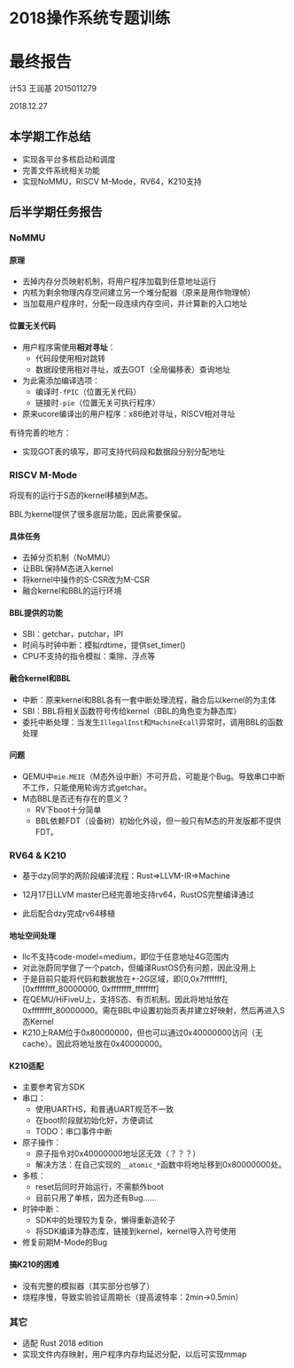 # 2018操作系统专题训练

# 最终报告

计53 王润基 2015011279

2018.12.27

## 本学期工作总结

* 实现各平台多核启动和调度
* 完善文件系统相关功能
* 实现NoMMU，RISCV M-Mode，RV64，K210支持

## 后半学期任务报告

### NoMMU

#### 原理

* 去掉内存分页映射机制，将用户程序加载到任意地址运行
* 内核为剩余物理内存空间建立另一个堆分配器（原来是用作物理帧）
* 当加载用户程序时，分配一段连续内存空间，并计算新的入口地址

#### 位置无关代码

- 用户程序需使用**相对寻址**：
  - 代码段使用相对跳转
  - 数据段使用相对寻址，或去GOT（全局偏移表）查询地址
- 为此需添加编译选项：
  - 编译时`-fPIC`（位置无关代码）
  - 链接时`-pie`（位置无关可执行程序）
- 原来ucore编译出的用户程序：x86绝对寻址，RISCV相对寻址

有待完善的地方：

* 实现GOT表的填写，即可支持代码段和数据段分别分配地址

### RISCV M-Mode

将现有的运行于S态的kernel移植到M态。

BBL为kernel提供了很多底层功能，因此需要保留。

#### 具体任务

* 去掉分页机制（NoMMU）
* 让BBL保持M态进入kernel
* 将kernel中操作的S-CSR改为M-CSR
* 融合kernel和BBL的运行环境

#### BBL提供的功能

* SBI：getchar，putchar，IPI
* 时间与时钟中断：模拟rdtime，提供set_timer()
* CPU不支持的指令模拟：乘除、浮点等

#### 融合kernel和BBL

* 中断：原来kernel和BBL各有一套中断处理流程，融合后以kernel的为主体
* SBI：BBL将相关函数符号传给kernel（BBL的角色变为静态库）
* 委托中断处理：当发生`IllegalInst`和`MachineEcall`异常时，调用BBL的函数处理

#### 问题

* QEMU中`mie.MEIE`（M态外设中断）不可开启，可能是个Bug。导致串口中断不工作，只能使用轮询方式getchar。
* M态BBL是否还有存在的意义？
  * RV下boot十分简单
  * BBL依赖FDT（设备树）初始化外设，但一般只有M态的开发版都不提供FDT。

### RV64 & K210

* 基于dzy同学的两阶段编译流程：Rust=>LLVM-IR=>Machine

* 12月17日LLVM master已经完善地支持rv64，RustOS完整编译通过
* 此后配合dzy完成rv64移植

#### 地址空间处理

* llc不支持code-model=medium，即位于任意地址4G范围内
* 对此张蔚同学做了一个patch，但编译RustOS仍有问题，因此没用上
* 于是目前只能将代码和数据放在+-2G区域，即[0,0x7fffffff], [0xffffffff_80000000, 0xffffffff_ffffffff]
* 在QEMU/HiFiveU上，支持S态、有页机制。因此将地址放在0xffffffff_80000000。需在BBL中设置初始页表并建立好映射，然后再进入S态Kernel
* K210上RAM位于0x80000000，但也可以通过0x40000000访问（无cache）。因此将地址放在0x40000000。

#### K210适配

* 主要参考官方SDK
* 串口：
  * 使用UARTHS，和普通UART规范不一致
  * 在boot阶段就初始化好，方便调试
  * TODO：串口事件中断
* 原子操作：
  - 原子指令对0x40000000地址区无效（？？？）
  - 解决方法：在自己实现的`__atomic_*`函数中将地址移到0x80000000处。
* 多核：
  * reset后同时开始运行，不需额外boot
  * 目前只用了单核，因为还有Bug……
* 时钟中断：
  * SDK中的处理较为复杂，懒得重新造轮子
  * 将SDK编译为静态库，链接到kernel，kernel导入符号使用
* 修复前期M-Mode的Bug

#### 搞K210的困难

* 没有完整的模拟器（其实部分也够了）
* 烧程序慢，导致实验验证周期长（提高波特率：2min->0.5min）

### 其它

* 适配 Rust 2018 edition
* 实现文件内存映射，用户程序内存均延迟分配，以后可实现mmap


